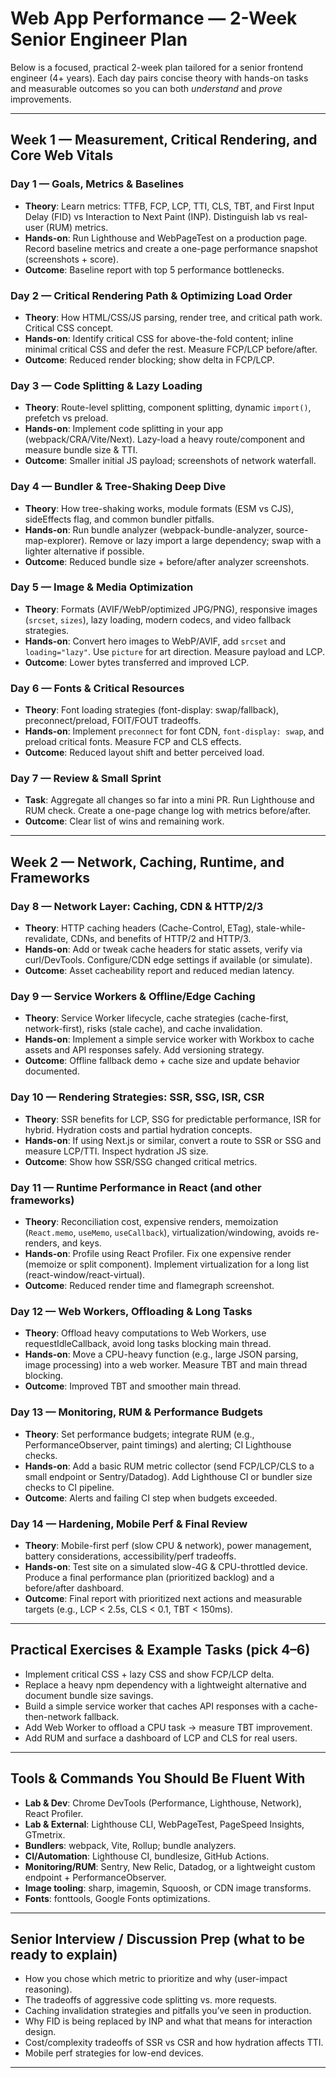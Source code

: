 # Web App Performance — 2-Week Senior Engineer Plan

Below is a focused, practical 2-week plan tailored for a senior frontend engineer (4+ years). Each day pairs concise theory with hands-on tasks and measurable outcomes so you can both *understand* and *prove* improvements.

---

## Week 1 — Measurement, Critical Rendering, and Core Web Vitals

### Day 1 — Goals, Metrics & Baselines

* **Theory**: Learn metrics: TTFB, FCP, LCP, TTI, CLS, TBT, and First Input Delay (FID) vs Interaction to Next Paint (INP). Distinguish lab vs real-user (RUM) metrics.
* **Hands-on**: Run Lighthouse and WebPageTest on a production page. Record baseline metrics and create a one-page performance snapshot (screenshots + score).
* **Outcome**: Baseline report with top 5 performance bottlenecks.

### Day 2 — Critical Rendering Path & Optimizing Load Order

* **Theory**: How HTML/CSS/JS parsing, render tree, and critical path work. Critical CSS concept.
* **Hands-on**: Identify critical CSS for above-the-fold content; inline minimal critical CSS and defer the rest. Measure FCP/LCP before/after.
* **Outcome**: Reduced render blocking; show delta in FCP/LCP.

### Day 3 — Code Splitting & Lazy Loading

* **Theory**: Route-level splitting, component splitting, dynamic `import()`, prefetch vs preload.
* **Hands-on**: Implement code splitting in your app (webpack/CRA/Vite/Next). Lazy-load a heavy route/component and measure bundle size & TTI.
* **Outcome**: Smaller initial JS payload; screenshots of network waterfall.

### Day 4 — Bundler & Tree-Shaking Deep Dive

* **Theory**: How tree-shaking works, module formats (ESM vs CJS), sideEffects flag, and common bundler pitfalls.
* **Hands-on**: Run bundle analyzer (webpack-bundle-analyzer, source-map-explorer). Remove or lazy import a large dependency; swap with a lighter alternative if possible.
* **Outcome**: Reduced bundle size + before/after analyzer screenshots.

### Day 5 — Image & Media Optimization

* **Theory**: Formats (AVIF/WebP/optimized JPG/PNG), responsive images (`srcset`, `sizes`), lazy loading, modern codecs, and video fallback strategies.
* **Hands-on**: Convert hero images to WebP/AVIF, add `srcset` and `loading="lazy"`. Use `picture` for art direction. Measure payload and LCP.
* **Outcome**: Lower bytes transferred and improved LCP.

### Day 6 — Fonts & Critical Resources

* **Theory**: Font loading strategies (font-display: swap/fallback), preconnect/preload, FOIT/FOUT tradeoffs.
* **Hands-on**: Implement `preconnect` for font CDN, `font-display: swap`, and preload critical fonts. Measure FCP and CLS effects.
* **Outcome**: Reduced layout shift and better perceived load.

### Day 7 — Review & Small Sprint

* **Task**: Aggregate all changes so far into a mini PR. Run Lighthouse and RUM check. Create a one-page change log with metrics before/after.
* **Outcome**: Clear list of wins and remaining work.

---

## Week 2 — Network, Caching, Runtime, and Frameworks

### Day 8 — Network Layer: Caching, CDN & HTTP/2/3

* **Theory**: HTTP caching headers (Cache-Control, ETag), stale-while-revalidate, CDNs, and benefits of HTTP/2 and HTTP/3.
* **Hands-on**: Add or tweak cache headers for static assets, verify via curl/DevTools. Configure/CDN edge settings if available (or simulate).
* **Outcome**: Asset cacheability report and reduced median latency.

### Day 9 — Service Workers & Offline/Edge Caching

* **Theory**: Service Worker lifecycle, cache strategies (cache-first, network-first), risks (stale cache), and cache invalidation.
* **Hands-on**: Implement a simple service worker with Workbox to cache assets and API responses safely. Add versioning strategy.
* **Outcome**: Offline fallback demo + cache size and update behavior documented.

### Day 10 — Rendering Strategies: SSR, SSG, ISR, CSR

* **Theory**: SSR benefits for LCP, SSG for predictable performance, ISR for hybrid. Hydration costs and partial hydration concepts.
* **Hands-on**: If using Next.js or similar, convert a route to SSR or SSG and measure LCP/TTI. Inspect hydration JS size.
* **Outcome**: Show how SSR/SSG changed critical metrics.

### Day 11 — Runtime Performance in React (and other frameworks)

* **Theory**: Reconciliation cost, expensive renders, memoization (`React.memo`, `useMemo`, `useCallback`), virtualization/windowing, avoids re-renders, and keys.
* **Hands-on**: Profile using React Profiler. Fix one expensive render (memoize or split component). Implement virtualization for a long list (react-window/react-virtual).
* **Outcome**: Reduced render time and flamegraph screenshot.

### Day 12 — Web Workers, Offloading & Long Tasks

* **Theory**: Offload heavy computations to Web Workers, use requestIdleCallback, avoid long tasks blocking main thread.
* **Hands-on**: Move a CPU-heavy function (e.g., large JSON parsing, image processing) into a web worker. Measure TBT and main thread blocking.
* **Outcome**: Improved TBT and smoother main thread.

### Day 13 — Monitoring, RUM & Performance Budgets

* **Theory**: Set performance budgets; integrate RUM (e.g., PerformanceObserver, paint timings) and alerting; CI Lighthouse checks.
* **Hands-on**: Add a basic RUM metric collector (send FCP/LCP/CLS to a small endpoint or Sentry/Datadog). Add Lighthouse CI or bundler size checks to CI pipeline.
* **Outcome**: Alerts and failing CI step when budgets exceeded.

### Day 14 — Hardening, Mobile Perf & Final Review

* **Theory**: Mobile-first perf (slow CPU & network), power management, battery considerations, accessibility/perf tradeoffs.
* **Hands-on**: Test site on a simulated slow-4G & CPU-throttled device. Produce a final performance plan (prioritized backlog) and a before/after dashboard.
* **Outcome**: Final report with prioritized next actions and measurable targets (e.g., LCP < 2.5s, CLS < 0.1, TBT < 150ms).

---

## Practical Exercises & Example Tasks (pick 4–6)

* Implement critical CSS + lazy CSS and show FCP/LCP delta.
* Replace a heavy npm dependency with a lightweight alternative and document bundle size savings.
* Build a simple service worker that caches API responses with a cache-then-network fallback.
* Add Web Worker to offload a CPU task → measure TBT improvement.
* Add RUM and surface a dashboard of LCP and CLS for real users.

---

## Tools & Commands You Should Be Fluent With

* **Lab & Dev**: Chrome DevTools (Performance, Lighthouse, Network), React Profiler.
* **Lab & External**: Lighthouse CLI, WebPageTest, PageSpeed Insights, GTmetrix.
* **Bundlers**: webpack, Vite, Rollup; bundle analyzers.
* **CI/Automation**: Lighthouse CI, bundlesize, GitHub Actions.
* **Monitoring/RUM**: Sentry, New Relic, Datadog, or a lightweight custom endpoint + PerformanceObserver.
* **Image tooling**: sharp, imagemin, Squoosh, or CDN image transforms.
* **Fonts**: fonttools, Google Fonts optimizations.

---

## Senior Interview / Discussion Prep (what to be ready to explain)

* How you chose which metric to prioritize and why (user-impact reasoning).
* The tradeoffs of aggressive code splitting vs. more requests.
* Caching invalidation strategies and pitfalls you’ve seen in production.
* Why FID is being replaced by INP and what that means for interaction design.
* Cost/complexity tradeoffs of SSR vs CSR and how hydration affects TTI.
* Mobile perf strategies for low-end devices.

---